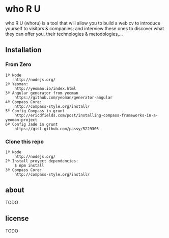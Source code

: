 who R U
=======

who R U (whoru) is a tool that will allow you to build a web cv to introduce yourself to visitors & companies; 
and interview these ones to discover what they can offer you, their technologies & metodologies,...

Installation
------------


### From Zero


    1º Node
        http://nodejs.org/
    2º Yeoman:
        http://yeoman.io/index.html
    3º Angular generator from yeoman
        https://github.com/yeoman/generator-angular
    4º Compass Core:
        http://compass-style.org/install/
    5º Config Compass in grunt
        http://ericdfields.com/post/installing-compass-frameworks-in-a-yeoman-project
    6º Config Jade in grunt
        https://gist.github.com/passy/5229305


### Clone this repo


    1º Node
        http://nodejs.org/
    2º Install proyect dependencies:
        $ npm install
    3º Compass Core:
        http://compass-style.org/install/


about
---------
TODO


license
--------
TODO
